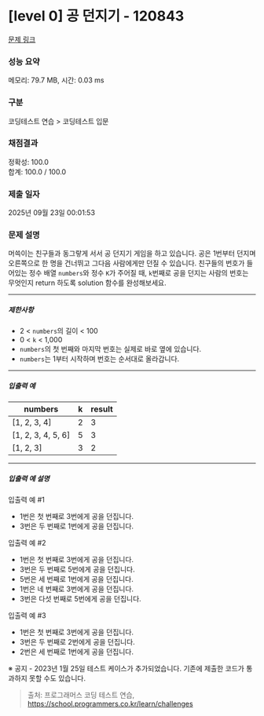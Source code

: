 # [level 0] 공 던지기 - 120843 

[문제 링크](https://school.programmers.co.kr/learn/courses/30/lessons/120843) 

### 성능 요약

메모리: 79.7 MB, 시간: 0.03 ms

### 구분

코딩테스트 연습 > 코딩테스트 입문

### 채점결과

정확성: 100.0<br/>합계: 100.0 / 100.0

### 제출 일자

2025년 09월 23일 00:01:53

### 문제 설명

<p>머쓱이는 친구들과 동그랗게 서서 공 던지기 게임을 하고 있습니다. 공은 1번부터 던지며 오른쪽으로 한 명을 건너뛰고 그다음 사람에게만 던질 수 있습니다. 친구들의 번호가 들어있는 정수 배열 <code>numbers</code>와 정수 <code>K</code>가 주어질 때, <code>k</code>번째로 공을 던지는 사람의 번호는 무엇인지 return 하도록 solution 함수를 완성해보세요.</p>

<hr>

<h5>제한사항</h5>

<ul>
<li>2 &lt; <code>numbers</code>의 길이 &lt; 100</li>
<li>0 &lt; <code>k</code> &lt; 1,000</li>
<li><code>numbers</code>의 첫 번째와 마지막 번호는 실제로 바로 옆에 있습니다.</li>
<li><code>numbers</code>는 1부터 시작하며 번호는 순서대로 올라갑니다.</li>
</ul>

<hr>

<h5>입출력 예</h5>
<table class="table">
        <thead><tr>
<th>numbers</th>
<th>k</th>
<th>result</th>
</tr>
</thead>
        <tbody><tr>
<td>[1, 2, 3, 4]</td>
<td>2</td>
<td>3</td>
</tr>
<tr>
<td>[1, 2, 3, 4, 5, 6]</td>
<td>5</td>
<td>3</td>
</tr>
<tr>
<td>[1, 2, 3]</td>
<td>3</td>
<td>2</td>
</tr>
</tbody>
      </table>
<hr>

<h5>입출력 예 설명</h5>

<p>입출력 예 #1</p>

<ul>
<li>1번은 첫 번째로 3번에게 공을 던집니다.</li>
<li>3번은 두 번째로 1번에게 공을 던집니다.</li>
</ul>

<p>입출력 예 #2</p>

<ul>
<li>1번은 첫 번째로 3번에게 공을 던집니다.</li>
<li>3번은 두 번째로 5번에게 공을 던집니다.</li>
<li>5번은 세 번째로 1번에게 공을 던집니다.</li>
<li>1번은 네 번째로 3번에게 공을 던집니다.</li>
<li>3번은 다섯 번째로 5번에게 공을 던집니다.</li>
</ul>

<p>입출력 예 #3</p>

<ul>
<li>1번은 첫 번째로 3번에게 공을 던집니다.</li>
<li>3번은 두 번째로 2번에게 공을 던집니다.</li>
<li>2번은 세 번째로 1번에게 공을 던집니다.</li>
</ul>

<p>※ 공지 - 2023년 1월 25일 테스트 케이스가 추가되었습니다. 기존에 제출한 코드가 통과하지 못할 수도 있습니다.</p>


> 출처: 프로그래머스 코딩 테스트 연습, https://school.programmers.co.kr/learn/challenges